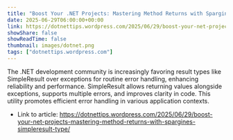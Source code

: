 ```yaml
---
title: "Boost Your .NET Projects: Mastering Method Returns with Spargine’s SimpleResult Type"
date: 2025-06-29T06:00:00+00:00
link: https://dotnettips.wordpress.com/2025/06/29/boost-your-net-projects-mastering-method-returns-with-spargines-simpleresult-type/
showShare: false
showReadTime: false
thumbnail: images/dotnet.png
tags: ["dotnettips.wordpress.com"]
---
```

The .NET development community is increasingly favoring result types like SimpleResult over exceptions for routine error handling, enhancing reliability and performance. SimpleResult allows returning values alongside exceptions, supports multiple errors, and improves clarity in code. This utility promotes efficient error handling in various application contexts.

- Link to article: https://dotnettips.wordpress.com/2025/06/29/boost-your-net-projects-mastering-method-returns-with-spargines-simpleresult-type/